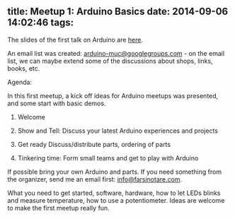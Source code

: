 title: Meetup 1: Arduino Basics
date: 2014-09-06 14:02:46
tags:
---
The slides of the first talk on Arduino are [here](https://speakerdeck.com/mulderp/arduino-july-meetup).

An email list was created: arduino-muc@googlegroups.com - on the email list, we can maybe extend some of the discussions about shops, links, books, etc.


Agenda:

In this first meetup, a kick off ideas for Arduino meetups was presented, and some start with basic demos.

1) Welcome

2) Show and Tell:  Discuss your latest Arduino experiences and projects

3) Get ready Discuss/distribute parts, ordering of parts

4) Tinkering time: Form small teams and get to play with Arduino

If possible bring your own Arduino and parts. If you need something from the organizer, send me an email first: info@farsinotare.com.

What you need to get started, software, hardware, how to let LEDs blinks and measure temperature, how to use a potentiometer. 
Ideas are welcome to make the first meetup really fun.
